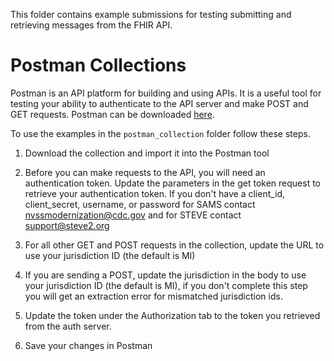 This folder contains example submissions for testing submitting and retrieving messages from the FHIR API.

# Postman Collections
Postman is an API platform for building and using APIs. It is a useful tool for testing your ability to authenticate to the API server and make POST and GET requests. Postman can be downloaded [here](https://www.postman.com/). 

To use the examples in the `postman_collection` folder follow these steps.
1. Download the collection and import it into the Postman tool
2. Before you can make requests to the API, you will need an authentication token. Update the parameters in the get token request to retrieve your authentication token. If you don't have a client_id, client_secret, username, or password for SAMS contact nvssmodernization@cdc.gov
and for STEVE contact support@steve2.org

3. For all other GET and POST requests in the collection, update the URL to use your jurisdiction ID (the default is MI)
5. If you are sending a POST, update the jurisdiction in the body to use your jurisdiction ID (the default is MI), if you don't complete this step you will get an extraction error for mismatched jurisdiction ids.
6. Update the token under the Authorization tab to the token you retrieved from the auth server.  
7. Save your changes in Postman

